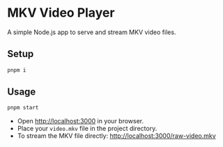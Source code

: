 # MKV Video Player

A simple Node.js app to serve and stream MKV video files.

## Setup

```sh
pnpm i
```

## Usage

```sh
pnpm start
```

- Open [http://localhost:3000](http://localhost:3000) in your browser.
- Place your `video.mkv` file in the project directory.
- To stream the MKV file directly: [http://localhost:3000/raw-video.mkv](http://localhost:3000/raw-video.mkv)

